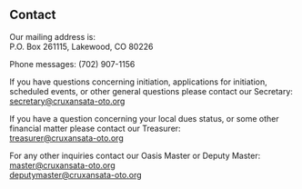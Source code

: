 <h2>Contact</h2>

<!-- Add Later

Email Subscription
Slack
Social Media
Phone Number
Mailing Address
Email Addresses

-->

<p>Our mailing address is:<br>P.O. Box 261115, Lakewood, CO 80226</p>
<p>Phone messages: (702) 907-1156</p>
<p>If you have questions concerning initiation, applications for initiation, scheduled events, or other general questions please contact our Secretary:<br><a href="mailto:secretary@cruxansata-oto.org">secretary@cruxansata-oto.org</a></p>
<p>If you have a question concerning your local dues status, or some other financial matter please contact our Treasurer:<br><a href="mailto:treasurer@cruxansata-oto.org">treasurer@cruxansata-oto.org</a></p>
<p>For any other inquiries contact our Oasis Master or Deputy Master:<br><a href="mailto:master@cruxansata-oto.org">master@cruxansata-oto.org</a><br>
<a href="mailto:deputymaster@cruxansata-oto.org">deputymaster@cruxansata-oto.org</a></p>
